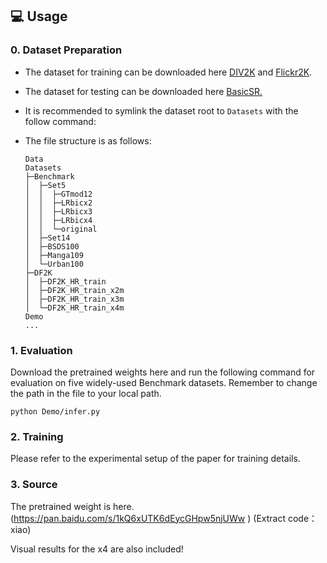 ## :computer: Usage

### 0. Dataset Preparation

- The dataset for training can be downloaded here [DIV2K](https://data.vision.ee.ethz.ch/cvl/DIV2K/) and [Flickr2K](https://cv.snu.ac.kr/research/EDSR/Flickr2K.tar).

- The dataset for testing can be downloaded here [BasicSR.](https://drive.google.com/drive/folders/1B3DJGQKB6eNdwuQIhdskA64qUuVKLZ9u)

- It is recommended to symlink the dataset root to `Datasets` with the follow command:
 
- The file structure is as follows:

  ```
  Data
  Datasets
  ├─Benchmark   
  │  ├─Set5
  │  │  ├─GTmod12
  │  │  ├─LRbicx2
  │  │  ├─LRbicx3
  │  │  ├─LRbicx4
  │  │  └─original
  │  ├─Set14
  │  ├─BSDS100
  │  ├─Manga109
  │  └─Urban100
  ├─DF2K
  │  ├─DF2K_HR_train
  │  ├─DF2K_HR_train_x2m
  │  ├─DF2K_HR_train_x3m
  │  └─DF2K_HR_train_x4m  
  Demo
  ...
  ```

### 1. Evaluation
Download the pretrained weights here and run the following command for evaluation on five widely-used Benchmark datasets.
Remember to change the path in the file to your local path.
```
python Demo/infer.py 
```

### 2. Training
Please refer to the experimental setup of the paper for training details.

### 3. Source

The pretrained weight is here. (https://pan.baidu.com/s/1kQ6xUTK6dEycGHpw5njUWw ) (Extract code：xiao)

Visual results for the x4 are also included!


